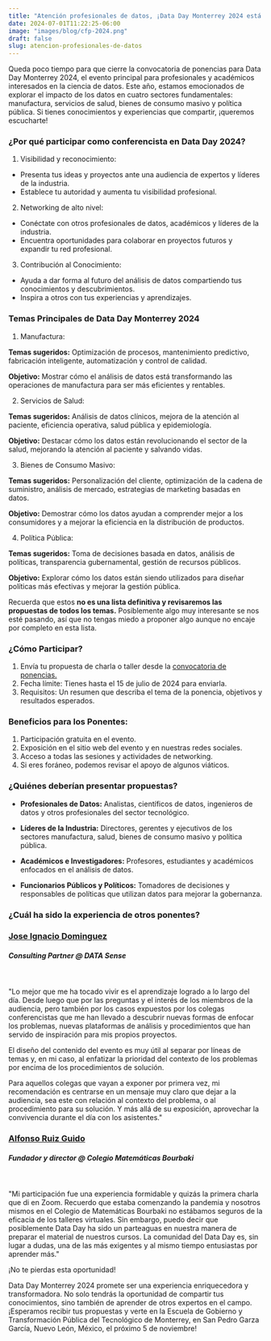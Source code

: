 ```yaml
---
title: "Atención profesionales de datos, ¡Data Day Monterrey 2024 está en marcha y tú puedes ser el o la protagonista!"
date: 2024-07-01T11:22:25-06:00
image: "images/blog/cfp-2024.png"
draft: false
slug: atencion-profesionales-de-datos
---
```


Queda poco tiempo para que cierre la convocatoria de ponencias para Data Day Monterrey 2024, el evento principal para profesionales y académicos interesados en la ciencia de datos. Este año, estamos emocionados de explorar el impacto de los datos en cuatro sectores fundamentales: manufactura, servicios de salud, bienes de consumo masivo y política pública. Si tienes conocimientos y experiencias que compartir, ¡queremos escucharte!

### ¿Por qué participar como conferencista en Data Day 2024?

1. Visibilidad y reconocimiento:

* Presenta tus ideas y proyectos ante una audiencia de expertos y líderes de la industria.
* Establece tu autoridad y aumenta tu visibilidad profesional.

2. Networking de alto nivel:

* Conéctate con otros profesionales de datos, académicos y líderes de la industria.
* Encuentra oportunidades para colaborar en proyectos futuros y expandir tu red profesional.

3. Contribución al Conocimiento:

* Ayuda a dar forma al futuro del análisis de datos compartiendo tus conocimientos y descubrimientos.
* Inspira a otros con tus experiencias y aprendizajes.

### Temas Principales de Data Day Monterrey 2024

1. Manufactura:

**Temas sugeridos:** Optimización de procesos, mantenimiento predictivo, fabricación inteligente, automatización y control de calidad.

**Objetivo:** Mostrar cómo el análisis de datos está transformando las operaciones de manufactura para ser más eficientes y rentables.

2. Servicios de Salud:

**Temas sugeridos:** Análisis de datos clínicos, mejora de la atención al paciente, eficiencia operativa, salud pública y epidemiología.

**Objetivo:** Destacar cómo los datos están revolucionando el sector de la salud, mejorando la atención al paciente y salvando vidas.

3. Bienes de Consumo Masivo:

**Temas sugeridos:** Personalización del cliente, optimización de la cadena de suministro, análisis de mercado, estrategias de marketing basadas en datos.

**Objetivo:** Demostrar cómo los datos ayudan a comprender mejor a los consumidores y a mejorar la eficiencia en la distribución de productos.

4. Política Pública:

**Temas sugeridos:** Toma de decisiones basada en datos, análisis de políticas, transparencia gubernamental, gestión de recursos públicos.

**Objetivo:** Explorar cómo los datos están siendo utilizados para diseñar políticas más efectivas y mejorar la gestión pública.

Recuerda que estos **no es una lista definitiva y revisaremos las propuestas de todos los temas.** Posiblemente algo muy interesante se nos esté pasando, así que no tengas miedo a proponer algo aunque no encaje por completo en esta lista.

### ¿Cómo Participar?

1. Envía tu propuesta de charla o taller desde la [convocatoria de ponencias.](https://convoca.dev/dataday-2024/cfp)
2. Fecha límite: Tienes hasta el 15 de julio de 2024 para enviarla.
3. Requisitos: Un resumen que describa el tema de la ponencia, objetivos y resultados esperados.

### Beneficios para los Ponentes:

1. Participación gratuita en el evento.
2. Exposición en el sitio web del evento y en nuestras redes sociales.
3. Acceso a todas las sesiones y actividades de networking.
4. Si eres foráneo, podemos revisar el apoyo de algunos viáticos.


### ¿Quiénes deberían presentar propuestas?

* **Profesionales de Datos:** Analistas, científicos de datos, ingenieros de datos y otros profesionales del sector tecnológico.

* **Líderes de la Industria:** Directores, gerentes y ejecutivos de los sectores manufactura, salud, bienes de consumo masivo y política pública.

* **Académicos e Investigadores:** Profesores, estudiantes y académicos enfocados en el análisis de datos.

* **Funcionarios Públicos y Políticos:** Tomadores de decisiones y responsables de políticas que utilizan datos para mejorar la gobernanza.


### ¿Cuál ha sido la experiencia de otros ponentes?

<a href="/dataday/speakers/jose-ignacio-dominguez/">
<h3>Jose Ignacio Dominguez</h3>
</a>

##### Consulting Partner @ DATA Sense

<br>

"Lo mejor que me ha tocado vivir es el aprendizaje logrado a lo largo del día. Desde luego que por las preguntas y el interés de los miembros de la audiencia, pero también por los casos expuestos por los colegas conferencistas que me han llevado a descubrir nuevas formas de enfocar los problemas, nuevas plataformas de análisis y procedimientos que han servido de inspiración para mis propios proyectos.

El diseño del contenido del evento es muy útil al separar por líneas de temas y, en mi caso, al enfatizar la prioridad del contexto de los problemas por encima de los procedimientos de solución.

Para aquellos colegas que vayan a exponer por primera vez, mi recomendación es centrarse en un mensaje muy claro que dejar a la audiencia, sea este con relación al contexto del problema, o al procedimiento para su solución. Y más allá de su exposición, aprovechar la convivencia durante el día con los asistentes."


<a href="/dataday/speakers/alfonso-ruiz-guido/">
<h3>Alfonso Ruiz Guido</h3>
</a>

##### Fundador y director @ Colegio Matemáticas Bourbaki

<br>

"Mi participación fue una experiencia formidable y quizás la primera charla que di en Zoom. Recuerdo que estaba comenzando la pandemia y nosotros mismos en el Colegio de Matemáticas Bourbaki no estábamos seguros de la eficacia de los talleres virtuales. Sin embargo, puedo decir que posiblemente Data Day ha sido un parteaguas en nuestra manera de preparar el material de nuestros cursos. La comunidad del Data Day es, sin lugar a dudas, una de las más exigentes y al mismo tiempo entusiastas por aprender más."


¡No te pierdas esta oportunidad!

Data Day Monterrey 2024 promete ser una experiencia enriquecedora y transformadora. No solo tendrás la oportunidad de compartir tus conocimientos, sino también de aprender de otros expertos en el campo. ¡Esperamos recibir tus propuestas y verte en la Escuela de Gobierno y Transformación Pública del Tecnológico de Monterrey, en San Pedro Garza García, Nuevo León, México, el próximo 5 de noviembre!
